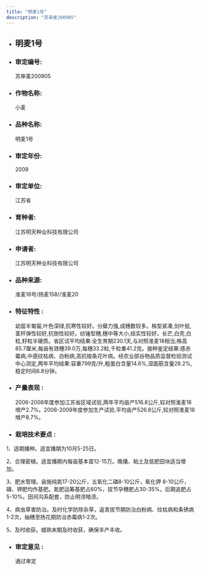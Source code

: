 ```yaml
---
title: "明麦1号"
description: "苏审麦200905"
---
```

* ## 明麦1号
* ###  审定编号:  
   苏审麦200905

*  ### 作物名称:  
   小麦

*   ###  品种名称: 
    明麦1号

*   ### 审定年份: 
    2009

*   ### 审定单位:  
    江苏省

*   ### 育种者:  
    江苏明天种业科技有限公司

*   ### 申请者:  
    江苏明天种业科技有限公司

*   ### 品种来源:  
    淮麦18号/扬麦158//淮麦20

*   ### 特征特性 : 
    幼苗半匍匐,叶色深绿,抗寒性较好。分蘖力强,成穗数较多。株型紧凑,剑叶挺,茎杆弹性较好,抗倒性较好。纺锤型穗,穗中等大小,结实性较好。长芒,白壳,白粒,籽粒半硬质。省区试平均结果:全生育期230.1天,与对照淮麦18相当;株高85.7厘米,每亩有效穗39.0万,每穗33.2粒,千粒重41.2克。接种鉴定结果:感赤霉病,中感纹枯病、白粉病,高抗梭条花叶病。经农业部谷物品质监督检验测试中心测定,两年平均结果:容重799克/升,粗蛋白含量14.6%,湿面筋含量28.2%,稳定时间6.8分钟。

*   ### 产量表现 : 
    2006-2008年度参加江苏省区域试验,两年平均亩产516.8公斤,较对照淮麦18增产2.7%。2008-2009年度参加生产试验,平均亩产526.8公斤,较对照淮麦18增产8.7%。

*   ### 栽培技术要点 : 
    
1、适期播种。适宜播期为10月5-25日。
2、合理密植。适宜播期内每亩基本苗12-15万。晚播、粘土及低肥田块适当增加。
3、肥水管理。亩施纯氮17-20公斤，五氧化二磷8-10公斤，氧化钾 8-10公斤，磷、钾肥均作基肥。氮肥运筹基肥占60%，拔节孕穗肥占30-35%，后期追肥占5-10%。田间沟系配套，防止明涝暗渍。
4、病虫草害防治。及时化学防除杂草，返青拔节期防治白粉病、纹枯病和条锈病1-2次，抽穗至扬花期防治赤霉病1-2次。
5、及时收获。蜡熟末期及时收获，确保丰产丰收。


*   ### 审定意见 : 
    通过审定
